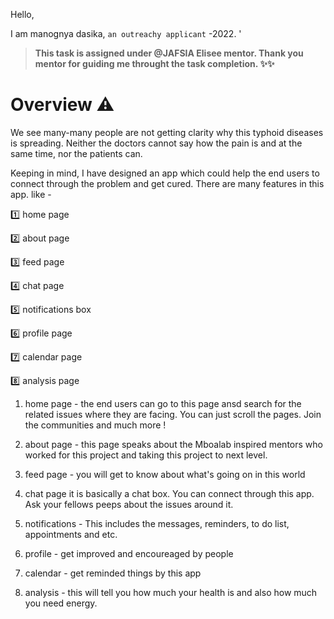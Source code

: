 Hello,

I am manognya dasika, `an outreachy applicant` -2022. '

> **This task is assigned under @JAFSIA Elisee mentor. Thank you mentor for guiding me throught the task completion. ✨✨**

Overview ⚠️
=================================================================================================
We see many-many people are not getting clarity why this typhoid diseases is spreading. Neither the doctors cannot say how the pain is and at the same time, nor the patients can.

Keeping in mind, I have designed an app which could help the end users to connect through the problem and get cured. There are many features in this app. like -

1️⃣ home page

2️⃣ about page

3️⃣ feed page

4️⃣ chat page

5️⃣ notifications box

6️⃣ profile page

7️⃣ calendar page

8️⃣ analysis page


1. home page -
the end users can go to this page ansd search for the related issues where they are facing. You can just scroll the pages. Join the communities and much more !

2. about page -
this page speaks about the Mboalab inspired mentors who worked for this project and taking this project to next level.

3. feed page -
you will get to know about what's going on in this world

4. chat page
it is basically a chat box. You can connect through this app. Ask your fellows peeps about the issues around it.

5. notifications -
This includes the messages, reminders, to do list, appointments and etc.

6. profile -
get improved and encoureaged by people

7. calendar -
get reminded things by this app

8. analysis -
this will tell you how much your health is and also how much you need energy. 

